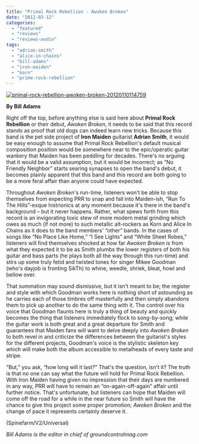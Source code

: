```yaml
---
title: "Primal Rock Rebellion - Awoken Broken"
date: "2012-03-12"
categories: 
  - "featured"
  - "reviews"
  - "reviews-audio"
tags: 
  - "adrian-smith"
  - "alice-in-chains"
  - "bill-adams"
  - "iron-maiden"
  - "korn"
  - "prime-rock-rebellion"
---
```


[![](http://www.hellbound.ca/wp-content/uploads/2012/03/primal-rock-rebellion-awoken-broken-20120110114759.jpg "primal-rock-rebellion-awoken-broken-20120110114759")](http://www.hellbound.ca/wp-content/uploads/2012/03/primal-rock-rebellion-awoken-broken-20120110114759.jpg)

**By Bill Adams**

Right off the top, before anything else is said here about **Primal Rock Rebellion** or their debut, _Awoken Broken_, it needs to be said that this record stands as proof that old dogs can indeed learn new tricks. Because this band is the pet side project of **Iron Maiden** guitarist **Adrian Smith**, it would be easy enough to assume that Primal Rock Rebellion's default musical composition position would be somewhere near to the epic/operatic guitar wankery that Maiden has been peddling for decades. There's no arguing that it would be a valid assumption, but it would be incorrect; as “No Friendly Neighbor” starts searing synapses to open the band's debut, it becomes plainly apparent that this band and this record are both going to be a more feral affair than anyone could have expected.

Throughout _Awoken Broken_'s run-time, listeners won't be able to stop themselves from expecting PRR to snap and fall into Maiden-ish, “Run To The Hills”-esque histrionics at any moment because it's there in the band's background – but it never happens. Rather, what spews forth from this record is an invigorating toxic stew of more modern metal grinding which owes as much (if not more) to such metallic alt-rockers as Korn and Alice In Chains as it does to the band members' “other” bands. In the cases of songs like “No Place Like Home,” “I See Lights” and “White Sheet Robes,” listeners will find themselves shocked at how far _Awoken Broken_ is from what they expected it to be as Smith plumbs the lower registers of both his guitar and bass parts (he plays both all the way through this run-time) and stirs up some truly fetid and twisted tones for singer Mikee Goodman (who's dayjob is fronting SikTh) to whine, weedle, shriek, bleat, howl and bellow over.

That summation may sound dismissive, but it isn't meant to be; the register and style with which Goodman works here is nothing short of astounding as he carries each of those timbres off masterfully and then simply abandons them to pick up another to do the same thing with it. The control over his voice that Goodman flaunts here is truly a thing of beauty and quickly becomes the thing that listeners immediately flock to song-by-song; while the guitar work is both great and a great departure for Smith and guarantees that Maiden fans will want to delve deeply into _Awoken Broken_ to both revel in and criticize the differences between the guitarist's styles for the different projects, Goodman's voice is the stylistic skeleton key which will make both the album accessible to metalheads of every taste and stripe.

“But,” you ask, “how long will it last?” That's the question, isn't it? The truth is that no one can say what the future will hold for Primal Rock Rebellion. With Iron Maiden having given no impression that their days are numbered in any way, PRR will have to remain an “on-again-off-again” affair until further notice. That's unfortunate, but listeners can hope that Maiden will come off the road for a while in the near future so Smith will have the chance to give this project some proper promotion; _Awoken Broken_ and the change of pace it represents certainly deserve it.

(Spinefarm/V2/Universal)

_Bill Adams is the editor in chief of groundcontrolmag.com_
